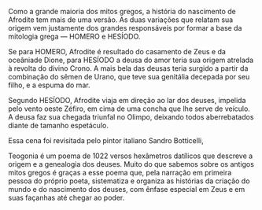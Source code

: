 Como a grande maioria dos mitos gregos, a história do nascimento de Afrodite
tem mais de uma versão. As duas variações que relatam sua origem vem
justamente dos grandes responsáveis por formar a base da mitologia grega —
HOMERO e HESÍODO.

Se para HOMERO, Afrodite é resultado do casamento de Zeus e da oceâniade
Dione, para HESÍODO a deusa do amor teria sua origem atrelada à revolta
do divino Crono. A mais bela das deusas teria surgido a partir da combinação
do sêmen de Urano, que teve sua genitália decepada por seu filho, e a espuma
do mar.

Segundo HESÍODO, Afrodite viaja em direção ao lar dos deuses, impelida
pelo vento oeste Zéfiro, em cima de uma concha que lhe serve de veículo. A
deusa faz sua chegada triunfal no Olimpo, deixando todos aberrebatados diante
de tamanho espetáculo.

Essa cena foi revisitada pelo pintor italiano Sandro Botticelli,

Teogonia é um poema de 1022 versos hexâmetros datílicos que descreve a
origem e a genealogia dos deuses. Muito do que sabemos sobre os antigos mitos
gregos é graças a esse poema que, pela narração em primeira pessoa do próprio
poeta, sistematiza e organiza as histórias da criação do mundo e do nascimento
dos deuses, com ênfase especial em Zeus e em suas façanhas até chegar ao
poder.

